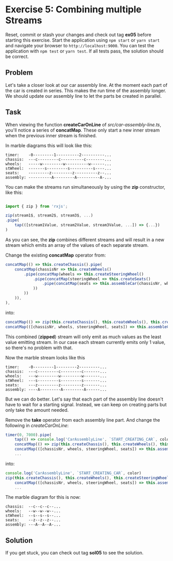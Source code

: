 # Exercise 5: Combining multiple Streams

Reset, commit or stash your changes and check out tag **ex05** before starting this exercise.
Start the application using `npm start` or `yarn start` and navigate your browser to `http://localhost:9000`.
You can test the application with `npm test` or `yarn test`. If all tests pass, the solution should be correct.

## Problem

Let's take a closer look at our car assembly line.
At the moment each part of the car is created in series.
This makes the run time of the assembly longer.
We should update our assembly line to let the parts be created in parallel.

## Task

When viewing the function **createCarOnLine** of *src/car-assembly-line.ts*, you'll notice a series of **concatMap**.
These only start a new inner stream when the previous inner stream is finished.

In marble diagrams this will look like this:

```marble
timer:    -0---------1----------2----------...
chassis:  ---c---------c----------c--------...
wheels:   -----w---------w----------w------...
stWheel:  -------s---------s----------s----...
seats:    ---------z---------z----------z--...
assembly: ----------A---------A----------A-...
```

You can make the streams run simultaneously by using the **zip** constructor, like this:

```typescript

import { zip } from 'rxjs';

zip(stream1$, stream2$, stream3$, ...)
.pipe(
    tap(([stream1Value, stream2Value, stream3Value, ...]) => {...})
)

```

As you can see, the **zip** combines different streams and will result in a new stream which emits an array of the values of each separate stream.

Change the existing **concatMap** operator from:

```typescript
concatMap(() => this.createChassis().pipe(
    concatMap(chassisNr => this.createWheels()
        .pipe(concatMap(wheels => this.createSteeringWheel()
            .pipe(concatMap(steeringWheel => this.createSeats()
                .pipe(concatMap(seats => this.assembleCar(chassisNr, wheels, steeringWheel, seats)))
            ))
        ))
    )),
),
```

into:

```typescript
concatMap(() => zip(this.createChassis(), this.createWheels(), this.createSteeringWheel(), this.createSeats())),
concatMap(([chassisNr, wheels, steeringWheel, seats]) => this.assembleCar(chassisNr, wheels, steeringWheel, seats)),
```

This combined (**zipped**) stream will only emit as much values as the least value emitting stream.
In our case each stream currently emits only 1 value, so there's no problem with that.

Now the marble stream looks like this

```marble
timer:    -0---------1---------2---------...
chassis:  ---c---------c---------c-------...
wheels:   ---w---------w---------w-------...
stWheel:  ---s---------s---------s-------...
seats:    ---z---------z---------z-------...
assembly: ----A---------A---------A------...
```

But we can do better.
Let's say that each part of the assembly line doesn't have to wait for a starting signal.
Instead, we can keep on creating parts but only take the amount needed.

Remove the **take** operator from each assembly line part.
And change the following in *createCarOnLine*:

```typescript
timer(0, 7000).pipe(
    tap(() => console.log('CarAssemblyLine', `START_CREATING_CAR`, color)),
    concatMap(() => zip(this.createChassis(), this.createWheels(), this.createSteeringWheel(), this.createSeats())),
    concatMap(([chassisNr, wheels, steeringWheel, seats]) => this.assembleCar(chassisNr, wheels, steeringWheel, seats)),
    ...
```

into:

```typescript
console.log('CarAssemblyLine', `START_CREATING_CAR`, color)
zip(this.createChassis(), this.createWheels(), this.createSteeringWheel(), this.createSeats()).pipe(
    concatMap(([chassisNr, wheels, steeringWheel, seats]) => this.assembleCar(chassisNr, wheels, steeringWheel, seats)),
    ...
```

The marble diagram for this is now:

```marble
chassis:  --c--c--c--...
wheels:   --w--w--w--...
stWheel:  --s--s--s--...
seats:    --z--z--z--...
assembly: ---A--A--A-...
```

## Solution

If you get stuck, you can check out tag **sol05** to see the solution.
